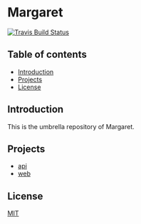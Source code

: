 # Margaret

[![Travis Build Status](https://travis-ci.org/strattadb/margaret.svg?branch=develop)](https://travis-ci.org/strattadb/margaret)

## Table of contents

* [Introduction](#introduction)
* [Projects](#projects)
* [License](#license)

## Introduction

This is the umbrella repository of Margaret.

## Projects

* [api](./projects/api)
* [web](./projects/web)

## License

[MIT](https://opensource.org/licenses/MIT)
